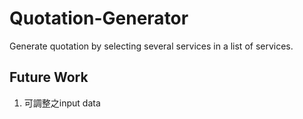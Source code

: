 # Quotation-Generator
Generate quotation by selecting several services in a list of services.
## Future Work
1. 可調整之input data